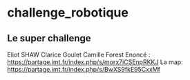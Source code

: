 # challenge_robotique
## Le super challenge

Eliot SHAW
Clarice Goulet
Camille Forest
Enoncé :
https://partage.imt.fr/index.php/s/morx7iCSEnpRKKJ
La map:
https://partage.imt.fr/index.php/s/BwXS9fkE95CxxMf